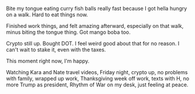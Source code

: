 Bite my tongue eating curry fish balls really fast because I got hella hungry on a walk. Hard to eat things now.

Finished work things, and felt amazing afterward, especially on that walk, minus biting the tongue thing. Got mango boba too.

Crypto still up. Bought DOT. I feel weird good about that for no reason. I can't wait to stake it, even with the taxes.

This moment right now, I'm happy.

Watching Kara and Nate travel videos, Friday night, crypto up, no problems with family, wrapped up work, Thanksgiving week off work, texts with H, no more Trump as president, Rhythm of War on my desk, just feeling at peace.
